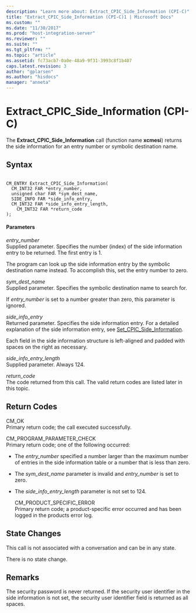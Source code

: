 ```yaml
---
description: "Learn more about: Extract_CPIC_Side_Information (CPI-C)"
title: "Extract_CPIC_Side_Information (CPI-C)1 | Microsoft Docs"
ms.custom: ""
ms.date: "11/30/2017"
ms.prod: "host-integration-server"
ms.reviewer: ""
ms.suite: ""
ms.tgt_pltfrm: ""
ms.topic: "article"
ms.assetid: fc73acb7-0a0e-48a9-9f31-3993c8f1b407
caps.latest.revision: 3
author: "gplarsen"
ms.author: "hisdocs"
manager: "anneta"
---
```

# Extract_CPIC_Side_Information (CPI-C)
The **Extract_CPIC_Side_Information** call (function name **xcmesi**) returns the side information for an entry number or symbolic destination name.  
  
## Syntax  
  
```  
  
CM_ENTRY Extract_CPIC_Side_Information(   
  CM_INT32 FAR *entry_number,          
  unsigned char FAR *sym_dest_name,    
  SIDE_INFO FAR *side_info_entry,      
  CM_INT32 FAR *side_info_entry_length,    
    CM_INT32 FAR *return_code            
);  
```  
  
#### Parameters  
 *entry_number*  
 Supplied parameter. Specifies the number (index) of the side information entry to be returned. The first entry is 1.  
  
 The program can look up the side information entry by the symbolic destination name instead. To accomplish this, set the entry number to zero.  
  
 *sym_dest_name*  
 Supplied parameter. Specifies the symbolic destination name to search for.  
  
 If *entry_number* is set to a number greater than zero, this parameter is ignored.  
  
 *side_info_entry*  
 Returned parameter. Specifies the side information entry. For a detailed explanation of the side information entry, see [Set_CPIC_Side_Information](../core/set-cpic-side-information-cpi-c-2.md).  
  
 Each field in the side information structure is left-aligned and padded with spaces on the right as necessary.  
  
 *side_info_entry_length*  
 Supplied parameter. Always 124.  
  
 *return_code*  
 The code returned from this call. The valid return codes are listed later in this topic.  
  
## Return Codes  
 CM_OK  
 Primary return code; the call executed successfully.  
  
 CM_PROGRAM_PARAMETER_CHECK  
 Primary return code; one of the following occurred:  
  
- The *entry_number* specified a number larger than the maximum number of entries in the side information table or a number that is less than zero.  
  
- The *sym_dest_name* parameter is invalid and *entry_number* is set to zero.  
  
- The *side_info_entry_length* parameter is not set to 124.  
  
  CM_PRODUCT_SPECIFIC_ERROR  
  Primary return code; a product-specific error occurred and has been logged in the products error log.  
  
## State Changes  
 This call is not associated with a conversation and can be in any state.  
  
 There is no state change.  
  
## Remarks  
 The security password is never returned. If the security user identifier in the side information is not set, the security user identifier field is returned as all spaces.
